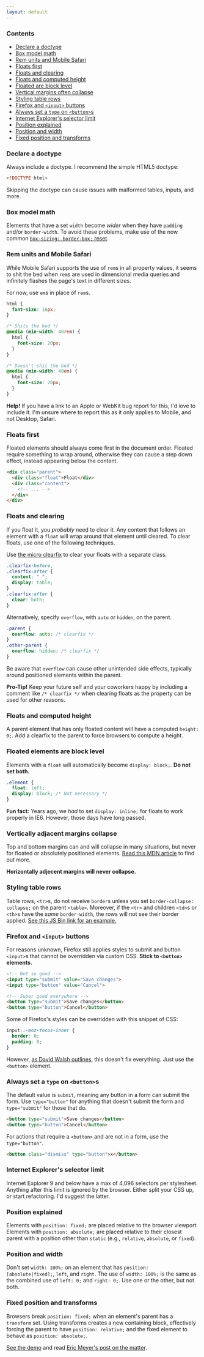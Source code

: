 ```yaml
---
layout: default
---
```


### Contents

- [Declare a doctype](#doctype)
- [Box model math](#box-model-math)
- [Rem units and Mobile Safari](#rems-mobile-safari)
- [Floats first](#floats-first)
- [Floats and clearing](#floats-clearing)
- [Floats and computed height](#floats-computed-height)
- [Floated are block level](#floats-block-level)
- [Vertical margins often collapse](#vertical-margins-collapse)
- [Styling table rows](#styling-table-rows)
- [Firefox and `<input>` buttons](#buttons-firefox)
- [Always set a `type` on `<button>`s](#buttons-type)
- [Internet Explorer's selector limit](#ie-selector-limit)
- [Position explained](#position-explained)
- [Position and width](#position-width)
- [Fixed position and transforms](#position-transforms)


<a name="doctype"></a>
### Declare a doctype
Always include a doctype. I recommend the simple HTML5 doctype:

```html
<!DOCTYPE html>
```

Skipping the doctype can cause issues with malformed tables, inputs, and more.


<a name="box-model-math"></a>
### Box model math
Elements that have a set `width` become *wider* when they have `padding` and/or `border-width`. To avoid these problems, make use of the now common [`box-sizing: border-box;` reset](http://www.paulirish.com/2012/box-sizing-border-box-ftw/).


<a name="rems-mobile-safari"></a>
### Rem units and Mobile Safari
While Mobile Safari supports the use of `rem`s in all property values, it seems to shit the bed when `rem`s are used in dimensional media queries and infinitely flashes the page's text in different sizes.

For now, use `em`s in place of `rem`s.

```css
html {
  font-size: 16px;
}

/* Shits the bed */
@media (min-width: 40rem) {
  html {
    font-size: 20px;
  }
}

/* Doesn't shit the bed */
@media (min-width: 40em) {
  html {
    font-size: 20px;
  }
}
```

**Help!** If you have a link to an Apple or WebKit bug report for this, I'd love to include it. I'm unsure where to report this as it only applies to Mobile, and not Desktop, Safari.


<a name="floats-first"></a>
### Floats first
Floated elements should always come first in the document order. Floated require something to wrap around, otherwise they can cause a step down effect, instead appearing below the content.

```html
<div class="parent">
  <div class="float">Float</div>
  <div class="content">
    <!-- ... -->
  </div>
</div>
```


<a name="floats-clearing"></a>
### Floats and clearing
If you float it, you *probably* need to clear it. Any content that follows an element with a `float` will wrap around that element until cleared. To clear floats, use one of the following techniques.

Use [the micro clearfix](http://nicolasgallagher.com/micro-clearfix-hack/) to clear your floats with a separate class.

```css
.clearfix:before,
.clearfix:after {
  content: " ";
  display: table;
}
.clearfix:after {
  clear: both;
}
```

Alternatively, specify `overflow`, with `auto` or `hidden`, on the parent.

```css
.parent {
  overflow: auto; /* clearfix */
}
.other-parent {
  overflow: hidden; /* clearfix */
}
```

Be aware that `overflow` can cause other unintended side effects, typically around positioned elements within the parent.

**Pro-Tip!** Keep your future self and your coworkers happy by including a comment like `/* clearfix */` when clearing floats as the property can be used for other reasons.


<a name="floats-computed-height"></a>
### Floats and computed height
A parent element that has only floated content will have a computed `height: 0;`. Add a clearfix to the parent to force browsers to compute a height.


<a name="floats-block-level"></a>
### Floated elements are block level
Elements with a `float` will automatically become `display: block;`. **Do not set both.**

```css
.element {
  float: left;
  display: block; /* Not necessary */
}
```

**Fun fact:** Years ago, we *had* to set `display: inline;` for floats to work properly in IE6. However, those days have long passed.


<a name="vertical-margins-collapse"></a>
### Vertically adjacent margins collapse
Top and bottom margins can and will collapse in many situations, but never for floated or absolutely positioned elements. [Read this MDN article](https://developer.mozilla.org/en-US/docs/Web/CSS/margin_collapsing) to find out more.

**Horizontally adjecent margins will never collapse.**


<a name="styling-table-rows"></a>
### Styling table rows
Table rows, `<tr>`s, do not receive `border`s unless you set `border-collapse: collapse;` on the parent `<table>`. Moreover, if the `<tr>` and children `<td>`s or `<th>`s have the *same* `border-width`, the rows will not see their border applied. [See this JS Bin link for an example.](http://jsbin.com/yabek/2/)


<a name="buttons-firefox"></a>
### Firefox and `<input>` buttons
For reasons unknown, Firefox still applies styles to submit and button `<input>`s that cannot be overridden via custom CSS. **Stick to `<button>` elements.**

```html
<!-- Not so good -->
<input type="submit" value="Save changes">
<input type="button" value="Cancel">

<!-- Super good everywhere -->
<button type="submit">Save changes</button>
<button type="button">Cancel</button>
```

Some of Firefox's styles can be overridden with this snippet of CSS:

```css
input::-moz-focus-inner {
  border: 0;
  padding: 0;
}
```

However, [as David Walsh outlines](http://davidwalsh.name/firefox-buttons), this doesn't fix everything. Just use the `<button>` element.


<a name="buttons-type"></a>
### Always set a `type` on `<button>`s
The default value is `submit`, meaning any button in a form can submit the form. Use `type="button"` for anything that doesn't submit the form and `type="submit"` for those that do.

```html
<button type="submit">Save changes</button>
<button type="button">Cancel</button>
```

For actions that require a `<button>` and are not in a form, use the `type="button"`.

```html
<button class="dismiss" type="button">x</button>
```


<a name="ie-selector-limit"></a>
### Internet Explorer's selector limit
Internet Explorer 9 and below have a max of 4,096 selectors per stylesheet. Anything after this limit is ignored by the browser. Either split your CSS up, or start refactoring. I'd suggest the latter.


<a name="position-explained"></a>
### Position explained
Elements with `position: fixed;` are placed relative to the browser viewport. Elements with `position: absolute;` are placed relative to their closest parent with a position other than `static` (e.g., `relative`, `absolute`, or `fixed`).


<a name="position-width"></a>
### Position and width
Don't set `width: 100%;` on an element that has `position: [absolute|fixed];`, `left`, and `right`. The use of `width: 100%;` is the same as the combined use of `left: 0;` and `right: 0;`. Use one or the other, but not both.


<a name="position-transforms"></a>
### Fixed position and transforms
Browsers break `position: fixed;` when an element's parent has a `transform` set. Using transforms creates a new containing block, effectively forcing the parent to have `position: relative;` and the fixed element to behave as `position: absolute;`.

[See the demo](http://jsbin.com/yabek/1/) and read [Eric Meyer's post on the matter](http://meyerweb.com/eric/thoughts/2011/09/12/un-fixing-fixed-elements-with-css-transforms/).
